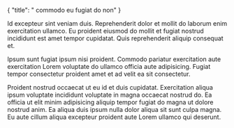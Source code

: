 {
  "title": " commodo eu fugiat do non"
}

Id excepteur sint veniam duis. Reprehenderit dolor et mollit do laborum enim exercitation ullamco. Eu proident eiusmod do mollit et fugiat nostrud incididunt est amet tempor cupidatat. Quis reprehenderit aliquip consequat et.

Ipsum sunt fugiat ipsum nisi proident. Commodo pariatur exercitation aute exercitation Lorem voluptate do ullamco officia aute adipisicing. Fugiat tempor consectetur proident amet et ad velit ea sit consectetur.

Proident nostrud occaecat ut eu id et duis cupidatat. Exercitation aliqua ipsum voluptate incididunt voluptate in magna occaecat nostrud do. Ea officia ut elit minim adipisicing aliquip tempor fugiat do magna ut dolore nostrud anim. Ea aliqua duis ipsum nulla dolor aliqua sit sunt culpa magna. Eu aute cillum aliqua excepteur proident aute Lorem ullamco qui deserunt.